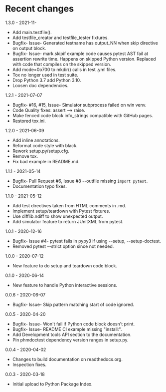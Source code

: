 # Recent changes
1.3.0 - 2021-11-

- Add main.testfile().
- Add testfile_creator and testfile_tester fixtures.
- Bugfix- Issue- Generated testname has output_NN when skip
  directive on output block.
- Bugfix- Issue- mark.skipif example code causes pytest AST fail at 
  assertion rewrite time. Happens on skipped Python version.
  Replaced with code that compiles on the skipped version.
- Add mode=0o700 to mkdir() calls in test .yml files.
- Tox no longer used in test suite.
- Drop Python 3.7 add Python 3.10.
- Loosen doc dependencies.

1.2.1 - 2021-07-07

- Bugfix- #16, #15, Issue- Simulator subprocess failed on win venv.
- Code Quality fixes: assert --> raise.
- Make fenced code block info_strings compatible with GitHub pages.
- Restored tox.ini.

1.2.0 - 2021-06-09

- Add inline annotations.
- Reformat code style with black.
- Rework setup.py/setup.cfg.
- Remove tox.
- Fix bad example in README.md.

1.1.1 - 2021-05-14

- Bugfix- Pull Request #6, Issue #8 --outfile missing `import pytest`.
- Documentation typo fixes.

1.1.0 - 2021-05-12

- Add test directives taken from HTML comments in .md.
- Implement setup/teardown with Pytest fixtures. 
- Use difflib.ndiff to show unexpected output.
- Add simulator feature to return JUnitXML from pytest.

1.0.1 - 2020-12-16

- Bugfix- Issue #4- pytest fails in pypy3 if using --setup, --setup-doctest.
- Removed pytest --strict option since not needed.

1.0.0 - 2020-07-12

- New feature to do setup and teardown code block.

0.1.0 - 2020-06-14

- New feature to handle Python interactive sessions.

0.0.6 - 2020-06-07

- Bugfix- Issue- Skip pattern matching start of code ignored.

0.0.5 - 2020-04-20

- Bugfix- Issue- Won't fail if Python code block doesn't print.
- Bugfix- Issue- README CI example missing "install:".
- Add Development tools API section to the documentation.
- Pin phmdoctest dependency version ranges in setup.py.

0.0.4 - 2020-04-02

- Changes to build documentation on readthedocs.org.
- Inspection fixes.

0.0.3 - 2020-03-18

- Initial upload to Python Package Index.

